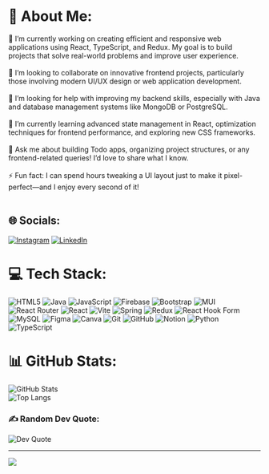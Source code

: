 # 💫 About Me:
🔭 I’m currently working on creating efficient and responsive web applications using React, TypeScript, and Redux. My goal is to build projects that solve real-world problems and improve user experience.<br><br>👯 I’m looking to collaborate on innovative frontend projects, particularly those involving modern UI/UX design or web application development.<br><br>🤝 I’m looking for help with improving my backend skills, especially with Java and database management systems like MongoDB or PostgreSQL.<br><br>🌱 I’m currently learning advanced state management in React, optimization techniques for frontend performance, and exploring new CSS frameworks.<br><br>💬 Ask me about building Todo apps, organizing project structures, or any frontend-related queries! I’d love to share what I know.<br><br>⚡ Fun fact: I can spend hours tweaking a UI layout just to make it pixel-perfect—and I enjoy every second of it!<br><br>

## 🌐 Socials:
[![Instagram](https://img.shields.io/badge/Instagram-%23E4405F.svg?logo=Instagram&logoColor=white)](https://instagram.com/rufann.n) 
[![LinkedIn](https://img.shields.io/badge/LinkedIn-%230077B5.svg?logo=linkedin&logoColor=white)](https://www.linkedin.com/in/rufan-niyazl%C4%B1/) 

# 💻 Tech Stack:
![HTML5](https://img.shields.io/badge/html5-%23E34F26.svg?style=plastic&logo=html5&logoColor=white) 
![Java](https://img.shields.io/badge/java-%23ED8B00.svg?style=plastic&logo=openjdk&logoColor=white) 
![JavaScript](https://img.shields.io/badge/javascript-%23323330.svg?style=plastic&logo=javascript&logoColor=%23F7DF1E) 
![Firebase](https://img.shields.io/badge/firebase-%23039BE5.svg?style=plastic&logo=firebase) 
![Bootstrap](https://img.shields.io/badge/bootstrap-%238511FA.svg?style=plastic&logo=bootstrap&logoColor=white) 
![MUI](https://img.shields.io/badge/MUI-%230081CB.svg?style=plastic&logo=mui&logoColor=white) 
![React Router](https://img.shields.io/badge/React_Router-CA4245?style=plastic&logo=react-router&logoColor=white) 
![React](https://img.shields.io/badge/react-%2320232a.svg?style=plastic&logo=react&logoColor=%2361DAFB) 
![Vite](https://img.shields.io/badge/vite-%23646CFF.svg?style=plastic&logo=vite&logoColor=white) 
![Spring](https://img.shields.io/badge/spring-%236DB33F.svg?style=plastic&logo=spring&logoColor=white) 
![Redux](https://img.shields.io/badge/redux-%23593d88.svg?style=plastic&logo=redux&logoColor=white) 
![React Hook Form](https://img.shields.io/badge/React%20Hook%20Form-%23EC5990.svg?style=plastic&logo=reacthookform&logoColor=white) 
![MySQL](https://img.shields.io/badge/mysql-4479A1.svg?style=plastic&logo=mysql&logoColor=white) 
![Figma](https://img.shields.io/badge/figma-%23F24E1E.svg?style=plastic&logo=figma&logoColor=white) 
![Canva](https://img.shields.io/badge/Canva-%2300C4CC.svg?style=plastic&logo=Canva&logoColor=white) 
![Git](https://img.shields.io/badge/git-%23F05033.svg?style=plastic&logo=git&logoColor=white) 
![GitHub](https://img.shields.io/badge/github-%23121011.svg?style=plastic&logo=github&logoColor=white) 
![Notion](https://img.shields.io/badge/Notion-%23000000.svg?style=plastic&logo=notion&logoColor=white) 
![Python](https://img.shields.io/badge/python-3670A0?style=plastic&logo=python&logoColor=ffdd54) 
![TypeScript](https://img.shields.io/badge/typescript-%23007ACC.svg?style=plastic&logo=typescript&logoColor=white)

# 📊 GitHub Stats:
![GitHub Stats](https://github-readme-stats.vercel.app/api?username=rufanniyazli&theme=dark&hide_border=true&include_all_commits=false&count_private=false)<br/>
![Top Langs](https://github-readme-stats.vercel.app/api/top-langs/?username=rufanniyazli&theme=dark&hide_border=true&include_all_commits=false&count_private=false&layout=compact)

### ✍️ Random Dev Quote:
![Dev Quote](https://quotes-github-readme.vercel.app/api?type=vetical&theme=radical)

---
[![](https://visitcount.itsvg.in/api?id=rufanniyazli&icon=6&color=13)](https://visitcount.itsvg.in)


